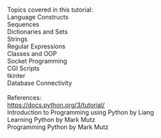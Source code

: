 \
Topics covered in this tutorial:\
Language Constructs\
Sequences\
Dictionaries and Sets\
Strings\
Regular Expressions\
Classes and OOP\
Socket Programming\
CGI Scripts\
tkinter\
Database Connectivity\
\
References:\
https://docs.python.org/3/tutorial/ \
Introduction to Programming using Python by Liang\
Learning Python by Mark Mutz\
Programming Python by Mark Mutz

